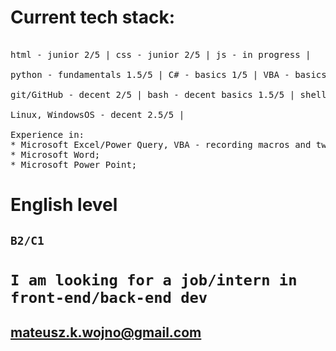 # Current tech stack:
<pre> 
html - junior 2/5 | css - junior 2/5 | js - in progress | 

python - fundamentals 1.5/5 | C# - basics 1/5 | VBA - basics 1/5 |

git/GitHub - decent 2/5 | bash - decent basics 1.5/5 | shell scripting - basics 1.5/5 | 

Linux, WindowsOS - decent 2.5/5 |

Experience in:
* Microsoft Excel/Power Query, VBA - recording macros and tweaking them;
* Microsoft Word;
* Microsoft Power Point;
</pre>

# English level
## `B2/C1`

# `I am looking for a job/intern in front-end/back-end dev`
## mateusz.k.wojno@gmail.com
